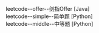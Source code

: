 leetcode--offer--剑指Offer [Java]    
leetcode--simple--简单题 [Python]   
leetcode--middle--中等题 [Python]   
  
